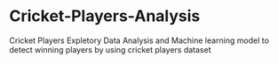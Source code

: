 # Cricket-Players-Analysis
Cricket Players Expletory Data Analysis and Machine learning model to detect winning players by using cricket players dataset
